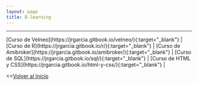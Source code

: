 ```yaml
---
layout: page
title: B-learning
---
```


<hr size="5px" color="#268BD4" />
[Curso de Velneo](https://jrgarcia.gitbook.io/velneo/){:target="_blank"}  |
[Curso de R](https://jrgarcia.gitbook.io/r/){:target="_blank"}  |
[Curso de Amibroker](https://jrgarcia.gitbook.io/amibroker/){:target="_blank"}  |
[Curso de SQL](https://jrgarcia.gitbook.io/sql/){:target="_blank"}  |
[Curso de HTML y CSS](https://jrgarcia.gitbook.io/html-y-css/){:target="_blank"}  |
  
  
<<[Volver al Inicio](https://jrgarcia.es)
